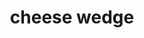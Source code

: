---
layout: smileys&emotion
title: cheese wedge
emoji: cheese_wedge
permalink: 🧀.html
image: assets/img/3moji/cheese_wedge.png
---